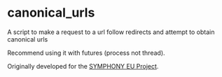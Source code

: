 # canonical_urls
A script to make a request to a url follow redirects and attempt to obtain canonical urls

Recommend using it with futures (process not thread).

Originally developed for the [SYMPHONY EU Project](http://projectsymphony.eu).
